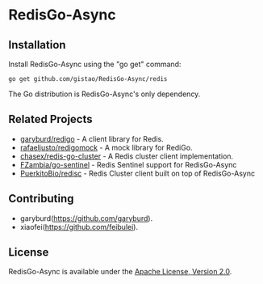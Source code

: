 RedisGo-Async
======

Installation
------------

Install RedisGo-Async using the "go get" command:

    go get github.com/gistao/RedisGo-Async/redis

The Go distribution is RedisGo-Async's only dependency.

Related Projects
----------------

- [garyburd/redigo](https://github.com/garyburd/redigo) - A client library for Redis.
- [rafaeljusto/redigomock](https://godoc.org/github.com/rafaeljusto/redigomock) - A mock library for RediGo.
- [chasex/redis-go-cluster](https://github.com/chasex/redis-go-cluster) - A Redis cluster client implementation.
- [FZambia/go-sentinel](https://github.com/FZambia/go-sentinel) - Redis Sentinel support for RedisGo-Async
- [PuerkitoBio/redisc](https://github.com/PuerkitoBio/redisc) - Redis Cluster client built on top of RedisGo-Async


Contributing
------------

* garyburd(https://github.com/garyburd).
* xiaofei(https://github.com/feibulei).

License
-------

RedisGo-Async is available under the [Apache License, Version 2.0](http://www.apache.org/licenses/LICENSE-2.0.html).

